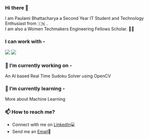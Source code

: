 ### Hi there 👋

<!--
**paulamib123/paulamib123** is a ✨ _special_ ✨ repository because its `README.md` (this file) appears on your GitHub profile.

Here are some ideas to get you started:

- 🔭 I’m currently working on ...
- 🌱 I’m currently learning ...
- 👯 I’m looking to collaborate on ...
- 🤔 I’m looking for help with ...
- 💬 Ask me about ...
- 📫 How to reach me: ...
- 😄 Pronouns: ...
- ⚡ Fun fact: ...
-->
I am Paulami Bhattacharya a Second Year IT Student and Technology Enthusiast from :india: . \
I am also a Women Techmakers Engineering Fellows Scholar. :woman_technologist:

### I can work with -
![](https://media1.giphy.com/media/KAq5w47R9rmTuvWOWa/giphy.gif)
![](https://banner2.cleanpng.com/20180629/kkz/kisspng-tensorflow-google-brain-machine-learning-deep-lear-machine-learning-5b35d7c0aac846.2026674915302552966995.jpg)

### 🔭 I’m currently working on -
An AI based Real Time Sudoku Solver using OpenCV

### 🌱 I’m currently learning -
More about Machine Learning

###  📫 How to reach me?
* Connect with me on [LinkedIn](https://www.linkedin.com/in/paulami-bhattacharya-7b72131a4/):computer:
* Send me an [Email](mailto:paulamixbhattacharya@gmail.com):e-mail:
